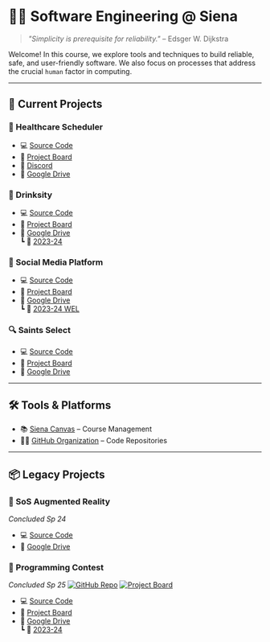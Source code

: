 # 👩‍💻 Software Engineering @ Siena  
> _"Simplicity is prerequisite for reliability."_ – Edsger W. Dijkstra

Welcome! In this course, we explore tools and techniques to build reliable, safe, and user-friendly software. We also focus on processes that address the crucial `human` factor in computing.

---

## 🚀 Current Projects

### 🏥 Healthcare Scheduler
- 💻 [Source Code](https://github.com/SienaCollegeSoftwareEngineering/Healthcare-Scheduler)
- 🧠 [Project Board](https://github.com/orgs/SienaSoftwareEngineering/projects/26)
- 💬 [Discord](https://discord.gg/QFp6DxUh)
- 📁 [Google Drive](https://drive.google.com/drive/folders/1M1tGNhmu9C_LIcgbrfFBWMc4EufeeCLD)

### 🍹 Drinksity
- 💻 [Source Code](https://github.com/SienaCollegeSoftwareEngineering/Drinksity)
- 🧠 [Project Board](https://github.com/orgs/SienaCollegeSoftwareEngineering/projects/22)
- 📁 [Google Drive](https://drive.google.com/drive/folders/13DcV4Cs5fW7dHe6PvK7f-g8jTS25au6W)  
  ┗ 📂 [2023-24](https://drive.google.com/drive/folders/1hc01DhkHNpUhvw0_6y4hPd4gB6B3gBha)

### 📱 Social Media Platform
- 💻 [Source Code](https://github.com/SienaCollegeSoftwareEngineering/SocialMedia)
- 🧠 [Project Board](https://github.com/orgs/SienaCollegeSoftwareEngineering/projects/7)
- 📁 [Google Drive](https://drive.google.com/drive/folders/1rV6GnV7swlgyFW-ccwPpOSTU60FYQBum)  
  ┗ 📂 [2023-24 WEL](https://drive.google.com/drive/folders/1NvSeGj0bRqnUFcah48xElABSCNcfzWnh)

### 🔍 Saints Select
- 💻 [Source Code](https://github.com/SienaSoftwareEngineering/SaintsSelect)
- 🧠 [Project Board](https://github.com/orgs/SienaSoftwareEngineering/projects/27)
- 📁 [Google Drive](https://drive.google.com/drive/folders/1xZuncCLq0zyl9ZCVgSyfq0vt7SD9rqDw)

---

## 🛠 Tools & Platforms
- 📚 [Siena Canvas](https://canvas.siena.edu) – Course Management
- 🧑‍💻 [GitHub Organization](https://github.com/SienaCollegeSoftwareEngineering/) – Code Repositories

---

## 📦 Legacy Projects


### 🥽 SoS Augmented Reality 
_Concluded Sp 24_
- 💻 [Source Code](https://github.com/SienaCollegeSoftwareEngineering/SoS_Augmented_Reality)
- 📁 [Google Drive](https://drive.google.com/drive/folders/1mhvEKlCva1944C6E3wD4GamRXa8ekgec)

### 🎯 Programming Contest
_Concluded Sp 25_
[![GitHub Repo](https://img.shields.io/badge/repo-link-blue)](https://github.com/SienaCollegeSoftwareEngineering/ProgrammingContest)
[![Project Board](https://img.shields.io/badge/project-board-green)](https://github.com/orgs/SienaCollegeSoftwareEngineering/projects/12)
- 💻 [Source Code](https://github.com/SienaCollegeSoftwareEngineering/ProgrammingContest)
- 🧠 [Project Board](https://github.com/orgs/SienaCollegeSoftwareEngineering/projects/12)
- 📁 [Google Drive](https://drive.google.com/drive/folders/1QIHmcPjhZgP0bWCAOOzdKpyDysVhOVpi)  
  ┗ 📂 [2023-24](https://drive.google.com/drive/folders/1S9VS0eyv8Caj-dwMTsGZc9foU0o9vO2m)
